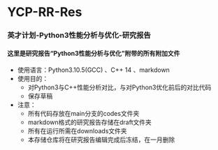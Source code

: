 # YCP-RR-Res
### 英才计划-Python3性能分析与优化-研究报告
#### 这里是研究报告“Python3性能分析与优化”附带的所有附加文件
* 使用语言：Python3.10.5(GCC) 、C++ 14 、markdown
* 使用目的：
  * 对Python3与C++性能分析对比，与对Python3优化前后的对比代码
  * 保存草稿
* 注意：
  * 所有代码存放在main分支的codes文件夹
  * markdown格式的研究报告存储在draft文件夹
  * 所有在运行所需在downloads文件夹
  * 本存储仓库将在研究报告编辑完成后冻结，在一月删除
